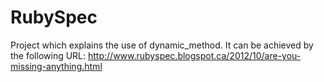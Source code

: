 RubySpec
=======================

Project which explains the use of dynamic_method.
It can be achieved by the following URL: http://www.rubyspec.blogspot.ca/2012/10/are-you-missing-anything.html
